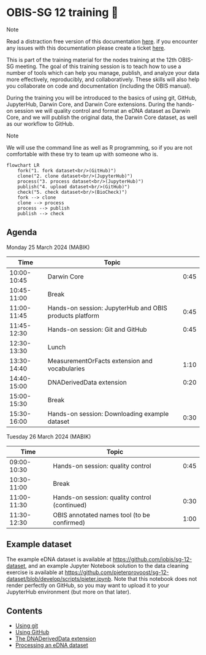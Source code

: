 # OBIS-SG 12 training 🐠

> [!NOTE]  
> Read a distraction free version of this documentation [here](https://iobis.github.io/sg-12-training/). if you encounter any issues with this documentation please create a ticket [here](https://github.com/iobis/sg-12-training/issues).

This is part of the training material for the nodes training at the 12th OBIS-SG meeting. The goal of this training session is to teach how to use a number of tools which can help you manage, publish, and analyze your data more effectively, reproducibly, and collaboratively. These skills will also help you collaborate on code and documentation (including the OBIS manual).

During the training you will be introduced to the basics of using git, GitHub, JupyterHub, Darwin Core, and Darwin Core extensions. During the hands-on session we will quality control and format an eDNA dataset as Darwin Core, and we will publish the original data, the Darwin Core dataset, as well as our workflow to GitHub.

> [!NOTE]  
> We will use the command line as well as R programming, so if you are not comfortable with these try to team up with someone who is.

```mermaid
flowchart LR
    fork("1. fork dataset<br/>(GitHub)")
    clone("2. clone dataset<br/>(JupyterHub)")
    process("3. process dataset<br/>(JupyterHub)")
    publish("4. upload dataset<br/>(GitHub)")
    check("5. check dataset<br/>(BioCheck)")
    fork --> clone
    clone --> process
    process --> publish
    publish --> check

```

## Agenda

Monday 25 March 2024 (MABIK)

| Time | Topic | |
| -- | -- | -- |
| 10:00-10:45 | Darwin Core | 0:45 |
| 10:45-11:00 | Break | |
| 11:00-11:45 | Hands-on session: JupyterHub and OBIS products platform | 0:45 |
| 11:45-12:30 | Hands-on session: Git and GitHub | 0:45 |
| 12:30-13:30 | Lunch | |
| 13:30-14:40 | MeasurementOrFacts extension and vocabularies | 1:10 |
| 14:40-15:00 | DNADerivedData extension | 0:20 |
| 15:00-15:30 | Break | |
| 15:30-16:00 | Hands-on session: Downloading example dataset | 0:30 |

Tuesday 26 March 2024 (MABIK)

| Time | Topic | |
| -- | -- | -- |
| 09:00-10:30 | Hands-on session: quality control | 0:45 |
| 10:30-11:00 | Break | |
| 11:00-11:30 | Hands-on session: quality control (continued) | 0:30 |
| 11:30-12:30 | OBIS annotated names tool (to be confirmed) | 1:00 |

## Example dataset

The example eDNA dataset is available at <https://github.com/iobis/sg-12-dataset>, and an example Jupyter Notebook solution to the data cleaning exercise is available at <https://github.com/pieterprovoost/sg-12-dataset/blob/develop/scripts/pieter.ipynb>. Note that this notebook does not render perfectly on GitHub, so you may want to upload it to your JupyterHub environment (but more on that later).

## Contents

- [Using git](git.md)
- [Using GitHub](github.md)
- [The DNADerivedData extension](dna.md)
- [Processing an eDNA dataset](dataset.md)
